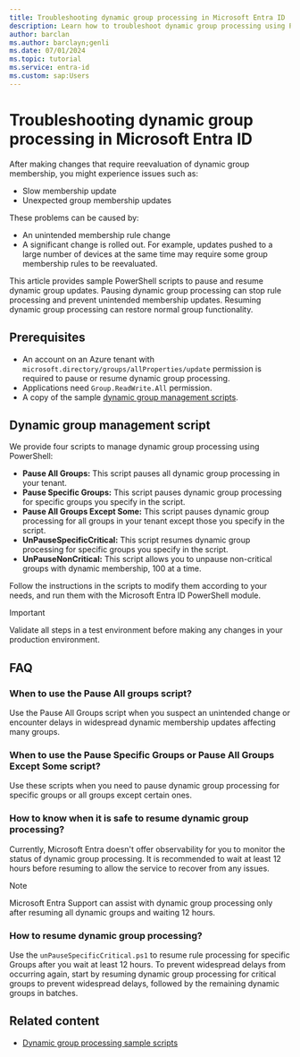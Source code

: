 ```yaml
---
title: Troubleshooting dynamic group processing in Microsoft Entra ID
description: Learn how to troubleshoot dynamic group processing using PowerShell
author: barclan
ms.author: barclayn;genli
ms.date: 07/01/2024
ms.topic: tutorial
ms.service: entra-id
ms.custom: sap:Users
---
```


# Troubleshooting dynamic group processing in Microsoft Entra ID

After making changes that require reevaluation of dynamic group membership, you might experience issues such as:

- Slow membership update
- Unexpected group membership updates

These problems can be caused by: 

- An unintended membership rule change
- A significant change is rolled out. For example, updates pushed to a large number of devices at the same time may require some group membership rules to be reevaluated.

This article provides sample PowerShell scripts to pause and resume dynamic group updates. Pausing dynamic group processing can stop rule processing and prevent unintended membership updates. Resuming dynamic group processing can restore normal group functionality.

## Prerequisites

- An account on an Azure tenant with `microsoft.directory/groups/allProperties/update` permission is required to pause or resume dynamic group processing.
- Applications need `Group.ReadWrite.All` permission.
- A copy of the sample [dynamic group management scripts](https://github.com/barclayn/samples-dynamic-group/tree/main).

## Dynamic group management script

We provide four scripts to manage dynamic group processing using PowerShell:

- **Pause All Groups:** This script pauses all dynamic group processing in your tenant.
- **Pause Specific Groups:** This script pauses dynamic group processing for specific groups you specify in the script.
- **Pause All Groups Except Some:** This script pauses dynamic group processing for all groups in your tenant except those you specify in the script.
- **UnPauseSpecificCritical:** This script resumes dynamic group processing for specific groups you specify in the script.
- **UnPauseNonCritical:** This script allows you to unpause non-critical groups with dynamic membership, 100 at a time.

Follow the instructions in the scripts to modify them according to your needs, and run them with the Microsoft Entra ID PowerShell module.

>[!IMPORTANT]
> Validate all steps in a test environment before making any changes in your production environment.

## FAQ

### When to use the Pause All groups script?

Use the Pause All Groups script when you suspect an unintended change or encounter delays in widespread dynamic membership updates affecting many groups.

### When to use the Pause Specific Groups or Pause All Groups Except Some script?

Use these scripts when you need to pause dynamic group processing for specific groups or all groups except certain ones.

### How to know when it is safe to resume dynamic group processing?

Currently, Microsoft Entra doesn't offer observability for you to monitor the status of dynamic group processing. It is recommended to wait at least 12 hours before resuming to allow the service to recover from any issues.

>[!NOTE]
> Microsoft Entra Support can assist with dynamic group processing only after resuming all dynamic groups and waiting 12 hours. 

### How to resume dynamic group processing?

Use the `unPauseSpecificCritical.ps1` to resume rule processing for specific Groups after you wait at least 12 hours. To prevent widespread delays from occurring again, start by resuming dynamic group processing for critical groups to prevent widespread delays, followed by the remaining dynamic groups in batches.

## Related content

- [Dynamic group processing sample scripts](https://github.com/barclayn/samples-dynamic-group/tree/main)
